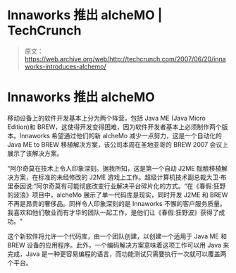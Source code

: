 # Innaworks 推出 alcheMO | TechCrunch

> 原文：<https://web.archive.org/web/http://techcrunch.com/2007/06/20/innaworks-introduces-alchemo/>

# Innaworks 推出 alcheMO

移动设备上的软件开发基本上分为两个阵营，包括 Java ME (Java Micro Edition)和 BREW，这使得开发变得困难，因为软件开发者基本上必须制作两个版本。Innaworks 希望通过他们的新 alcheMo 减少一点努力，这是一个自动化的 Java ME to BREW 移植解决方案，该公司本周在圣地亚哥的 BREW 2007 会议上展示了该解决方案。

“阿尔奇莫在技术上令人印象深刻。据我所知，这是第一个自动 J2ME 酝酿移植解决方案，在标准的未经修改的 J2ME 游戏上工作。超级计算机技术副总裁大卫·布里泰因说:“阿尔奇莫有可能彻底改变行业解决平台碎片化的方式。“在《春假:狂野的波浪》项目中，alcheMo 展示了单一代码库是现实，同时开发 J2ME 和 BREW 不再是昂贵的奢侈品。同样令人印象深刻的是 Innaworks 不懈的客户服务质量。我喜欢和他们敬业而有才华的团队一起工作，是他们让《春假:狂野波》获得了成功。"

这个新软件将允许一个代码库，由一个团队创建，以创建一个适用于 Java ME 和 BREW 设备的应用程序。此外，一个编码解决方案意味着这项工作可以用 Java 来完成，Java 是一种更容易编程的语言，而功能测试只需要执行一次就可以覆盖两个平台。
 [](https://web.archive.org/web/20130628160012/http://www.innaworks.com/)